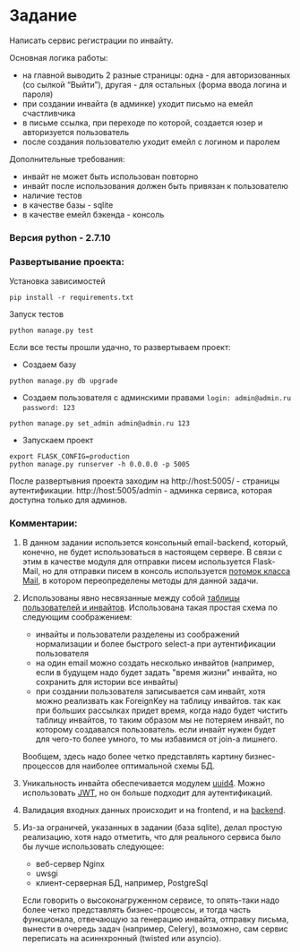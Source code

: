 # Задание

Написать сервис регистрации по инвайту.

Основная логика работы:
 - на главной выводить 2 разные страницы: одна - для авторизованных (со сылкой “Выйти”), другая - для остальных (форма ввода логина и пароля)
 - при создании инвайта (в админке) уходит письмо на емейл счастливчика
 - в письме ссылка, при переходе по которой, создается юзер и авторизуется пользователь
 - после создания пользователю уходит емейл с логином и паролем

Дополнительные требования:
- инвайт не может быть использован повторно
- инвайт после использования должен быть привязан к пользователю
- наличие тестов
- в качестве базы - sqlite
- в качестве емейл бэкенда - консоль

### Версия python - 2.7.10

### Развертывание проекта:
Установка зависимостей
```
pip install -r requirements.txt
```
Запуск тестов
```
python manage.py test
```
Если все тесты прошли удачно, то развертываем проект:

- Создаем базу
```
python manage.py db upgrade
```
- Создаем пользователя с админскими правами
    ```login: admin@admin.ru```
    ```password: 123```
```
python manage.py set_admin admin@admin.ru 123
```
- Запускаем проект
```
export FLASK_CONFIG=production
python manage.py runserver -h 0.0.0.0 -p 5005
```
После развертывния проекта заходим на http://host:5005/ - страницы аутентификации. http://host:5005/admin - админка сервиса, которая доступна только для админов.

### Комментарии:
1) В данном задании использется консольный email-backend, который, конечно, не будет использоваться в настоящем сервере. В связи с этим в качестве модуля для отправки писем используется Flask-Mail, но для отправки писем в консоль используется [потомок класса Mail], в котором переопределены методы для данной задачи.

2) Использованы явно несвязанные между собой [таблицы пользователей и инвайтов]. Использована такая простая схема по следующим соображением:
    - инвайты и пользователи разделены из соображений нормализации и более быстрого select-а при аутентификации пользователя
    - на один email можно создать несколько инвайтов (например, если в будущем надо будет задать "время жизни" инвайта, но сохранить для истории все инвайты)
    - при создании пользователя записывается сам инвайт, хотя можно реализвать как ForeignKey на таблицу инвайтов. так как при больших рассылках придет время, когда надо будет чистить таблицу инвайтов, то таким образом мы не потеряем инвайт, по которому создавался пользователь. если инвайт нужен будет для чего-то более умного, то мы избавимся от join-а лишнего.
    
    Вообщем, здесь надо более четко представлять картину бизнес-процессов для наиболее оптимальной схемы БД.
3) Уникальность инвайта обеспечивается модулем [uuid4]. Можно использовать [JWT], но он больше подходит для аутентификаций.
4) Валидация входных данных происходит и на frontend, и на [backend].
5) Из-за ограничей, указанных в задании (база sqlite), делал простую реализацию, хотя надо отметить, что для реального сервиса было бы лучше использовать следующее:
   - веб-сервер Nginx 
   - uwsgi
   - клиент-серверная БД, например, PostgreSql
   
    Если говорить о высоконагруженном сервисе, то опять-таки надо более четко представлять бизнес-процессы, и тогда часть функционала, отвечающую за генерацию инвайта, отправку письма, вынести в очередь задач (например, Celery), возможно, сам сервис переписать на асиннхронный (twisted или asyncio).
    
[потомок класса Mail]: <https://github.com/CBoJI/HiConversion/blob/master/app/extensions/custom_mail.py>
[таблицы пользователей и инвайтов]: <https://github.com/CBoJI/HiConversion/blob/master/app/auth/models.py#L54>
[uuid4]: <https://github.com/CBoJI/HiConversion/blob/master/app/auth/models.py#L122>
[JWT]: <https://jwt.io/>
[backend]: <https://github.com/CBoJI/HiConversion/blob/master/app/auth/forms.py>